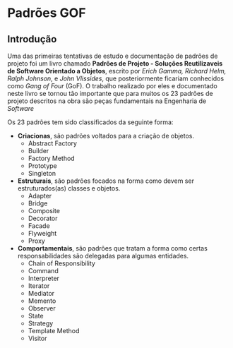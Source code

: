 # Padrões GOF

## Introdução

Uma das primeiras tentativas de estudo e documentação de padrões de projeto foi um livro chamado **Padrões de Projeto - Soluções Reutilizaveis de Software Orientado a Objetos**, escrito por *Erich Gamma, Richard Helm, Ralph Johnson*, e *John Vlissides*, que posteriormente ficariam conhecidos como *Gang of Four* (GoF). O trabalho realizado por eles e documentado neste livro se tornou tão importante que para muitos os 23 padrões de projeto descritos na obra são peças fundamentais na Engenharia de *Software*

Os 23 padrões tem sido classificados da seguinte forma:

- **Criacionas**, são padrões voltados para a criação de objetos.
    - Abstract Factory
    - Builder
    - Factory Method
    - Prototype
    - Singleton
- **Estruturais**, são padrões focados na forma como devem ser estruturados(as) classes e objetos.
    - Adapter
    - Bridge
    - Composite
    - Decorator
    - Facade
    - Flyweight
    - Proxy
- **Comportamentais**, são padrões que tratam a forma como certas responsabilidades são delegadas para algumas entidades.
    - Chain of Responsibility
    - Command
    - Interpreter
    - Iterator
    - Mediator
    - Memento 
    - Observer
    - State
    - Strategy
    - Template Method
    - Visitor